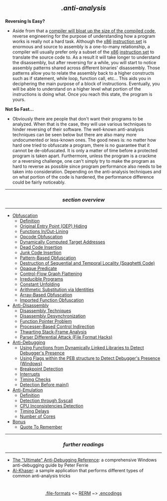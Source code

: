 ## *<p align='center'>.anti-analysis</p>*

__Reversing Is Easy?__
* Aside from that a [compiler will bloat up the size of the compiled code](https://twitter.com/MalwareTechBlog/status/959925068196294656), reverse engineering for the purpose of understanding how a program works is really not a hard task. Although the [x86](https://github.com/yellowbyte/reverse-engineering-reference-manual/blob/master/contents/instruction-sets/x86.md) [instruction set](https://github.com/yellowbyte/reverse-engineering-reference-manual/blob/master/contents/instruction-sets/instruction-sets.md) is enormous and source to assembly is a one-to-many relationship, a compiler will usually prefer only a subset of the [x86](https://github.com/yellowbyte/reverse-engineering-reference-manual/blob/master/contents/instruction-sets/x86.md) [instruction set](https://github.com/yellowbyte/reverse-engineering-reference-manual/blob/master/contents/instruction-sets/instruction-sets.md) to translate the source code to. As a result it will take longer to understand the disassembly, but after reversing for a while, you will start to notice assembly patterns shared across different binaries' disassembly. Those patterns allow you to relate the assembly back to a higher constructs such as if statement, while loop, function call, etc... This aids you in deciphering the main purpose of a block of instructions. Eventually, you will be able to understand on a higher level what portion of the instructions is doing what. Once you reach this state, the program is yours. 

__Not So Fast...__
* Obviously there are people that don't want their programs to be analyzed. When that is the case, they will use various techniques to hinder reversing of their software. The well-known anti-analysis techniques can be seen below but there are also many more undocumented or less-known ones. The good news is: no matter how hard one tried to obfuscate a program, there is no guarantee that it cannot be de-obfuscated. It is only a matter of time before a protected program is taken apart. Furthermore, unless the program is a crackme or a reversing challenge, one can't simply try to make the program as hard to reverse as possible since program performance also needs to be taken into consideration. Depending on the anti-analysis techniques and on what portion of the code is hardened, the performance difference could be fairly noticeably.    

---
### *<p align='center'> section overview </p>*
---
* [Obfuscation](Obfuscation.md)
  * [Definition](Obfuscation.md#-definition-)
  * [Original Entry Point (OEP) Hiding](Obfuscation.md#-original-entry-point-oep-hiding-)
  * [Functions In/Out-Lining](Obfuscation.md-functions-inout-lining-)
  * [Opcode Obfuscation](Obfuscation.md#-opcode-obfuscation-)
  * [Dynamically Computed Target Addresses](Obfuscation.md#-dynamically-computed-target-addresses-)
  * [Dead Code Insertion](Obfuscation.md#-dead-code-insertion-)
  * [Junk Code Insertion](Obfuscation.md#-junk-code-insertion-)
  * [Pattern-Based Obfuscation](Obfuscation.md#-pattern-based-obfuscation-)
  * [Destruction of Sequential and Temporal Locality (Spaghetti Code)](Obfuscation.md#-destruction-of-sequential-and-temporal-locality-spaghetti-code-)
  * [Opaque Predicate](Obfuscation.md#-opaque-predicate-)
  * [Control-Flow Graph Flattening](Obfuscation.md#-control-flow-graph-flattening-)
  * [Irreducible Programs](Obfuscation.md#-irreducible-programs-)
  * [Constant Unfolding](Obfuscation.md#-constant-unfolding-)
  * [Arithmetic Substitution via Identities](Obfuscation.md#-arithmetic-substitution-via-identities-)
  * [Array-Based Obfuscation](Obfuscation.md#-array-based-obfuscation-)
  * [Imported Function Obfuscation](Obfuscation.md#-imported-function-obfuscation-)
* [Anti-Disassembly](Anti-Disassembly.md)
  * [Disassembly Techniques](Anti-Disassembly.md#-disassembly-technique-)
  * [Disassembly Desynchronization](Anti-Disassembly.md#-disassembly-desynchronization-)
  * [Function Pointer Problem](Anti-Disassembly.md#-function-pointer-problem-)
  * [Processer-Based Control Indirection](Anti-Disassembly.md#-processer-based-control-indirection-)
  * [Thwarting Stack-Frame Analysis](Anti-Disassembly.md#-thwarting-stack-frame-analysis-)
  * [Parser Differential Attack (File Format Hacks)](Anti-Disassembly.md#-parser-differential-attack-file-format-hacks-)
* [Anti-Debugging](Anti-Debugging.md)
  * [Using Functions from Dynamically Linked Libraries to Detect Debugger's Presence](Anti-Debugging.md#-using-functions-from-dynamically-linked-libraries-to-detect-debuggers-presence-)
  * [Using Flags within the PEB structure to Detect Debugger's Presence (Windows)](Anti-Debugging.md#-using-flags-within-the-peb-structure-to-detect-debuggers-presence-windows-)
  * [Breakpoint Detection](Anti-Debugging.md#-breakpoint-detection-)
  * [Interrupts](Anti-Debugging.md#-interrupts-)
  * [Timing Checks](Anti-Debugging.md#-timing-checks-)
  * [Detection Before main()](Anti-Debugging.md#-detection-before-main-)
* [Anti-Emulation](Anti-Emulation.md)
  * [Definition](Anti-Emulation.md#-definition-)
  * [Detection through Syscall](Anti-Emulation.md#-detection-through-syscall-)
  * [CPU Inconsistencies Detection](Anti-Emulation.md#-cpu-inconsistencies-detection-)
  * [Timing Delays](Anti-Emulation.md#-timing-delays-)
  * [Number of Cores](Anti-Emulation.md#-number-of-cores-)
* [Bonus](Bonus.md)
  * [Quote To Remember](Bonus.md#-quote-to-remember-)

---
### *<p align='center'> further readings </p>*
---
* [The "Ultimate" Anti-Debugging Reference](http://anti-reversing.com/Downloads/Anti-Reversing/The_Ultimate_Anti-Reversing_Reference.pdf): a comprehensive Windows anti-debugging guide by Peter Ferrie 
* [Al-Khaser](https://github.com/LordNoteworthy/al-khaser): a sample application that performs different types of common anti-analysis tricks

#
<p align='center'><a href="/contents/file-formats/file-formats.md">.file-formats</a> <~ <a href="/README.md#table-of-contents">RERM</a> ~> <a href="/contents/encodings/encodings.md">.encodings</a></p>
